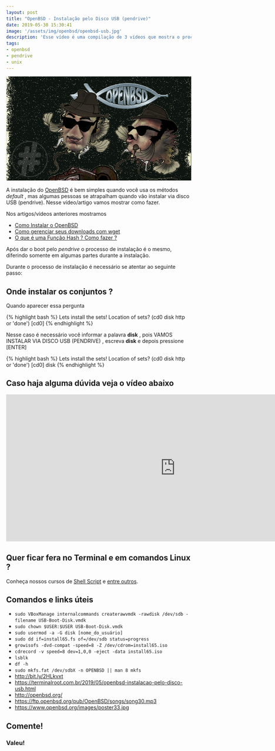 ```yaml
---
layout: post
title: "OpenBSD - Instalação pelo Disco USB (pendrive)"
date: 2019-05-30 15:30:41
image: '/assets/img/openbsd/openbsd-usb.jpg'
description: 'Esse vídeo é uma compilação de 3 vídeos que mostra o processo completo.'
tags:
- openbsd
- pendrive
- unix
---
```


![OpenBSD - Instalação pelo Disco U](/assets/img/openbsd/openbsd-usb.jpg)

A instalação do [OpenBSD](https://openbsd.org/) é bem simples quando você usa os métodos *default* , mas algumas pessoas se atrapalham quando vão instalar via disco USB (pendrive). Nesse vídeo/artigo vamos mostrar como fazer.

Nos artigos/vídeos anteriores mostramos

+ [Como Instalar o OpenBSD](http://terminalroot.com.br/2018/07/openbsd-o-sistema-mais-seguro-do-mundo-instalacao-e-configuracao.html)
+ [Como gerenciar seus downloads com wget](https://terminalroot.com.br/2019/05/aprenda-a-explorar-o-comando-wget.html)
+ [O que é uma Função Hash ? Como fazer ?](https://terminalroot.com.br/2019/05/o-que-e-e-como-gerar-uma-hash.html)

Após dar o boot pelo *pendrive* o processo de instalação é o mesmo, diferindo somente em algumas partes durante a instalação.

Durante o processo de instalação é necessário se atentar ao seguinte passo:

## Onde instalar os conjuntos ?

Quando aparecer essa pergunta

{% highlight bash %}
Lets install the sets!
Location of sets? (cd0 disk http or 'done') [cd0]
{% endhighlight %}

Nesse caso é necessário você informar a palavra **disk** , pois VAMOS INSTALAR VIA DISCO USB (PENDRIVE) , escreva **disk** e depois pressione [ENTER]

{% highlight bash %}
Lets install the sets!
Location of sets? (cd0 disk http or 'done') [cd0] disk
{% endhighlight %}

## Caso haja alguma dúvida veja o vídeo abaixo

<iframe width="920" height="400" src="https://www.youtube.com/embed/EWWD56ZPVoQ" frameborder="0" allow="accelerometer; autoplay; encrypted-media; gyroscope; picture-in-picture" allowfullscreen></iframe>

## Quer ficar fera no Terminal e em comandos Linux ?

Conheça nossos cursos de [Shell Script](http://terminalroot.com.br/shell) e [entre outros](http://terminalroot.com.br/cursos).

## Comandos e links úteis

+ `sudo VBoxManage internalcommands createrawvmdk -rawdisk /dev/sdb -filename USB-Boot-Disk.vmdk`
+ `sudo chown $USER:$USER USB-Boot-Disk.vmdk`
+ `sudo usermod -a -G disk [nome_do_usuário]`
+ `sudo dd if=install65.fs of=/dev/sdb status=progress`
+ `growisofs -dvd-compat -speed=8 -Z /dev/cdrom=install65.iso`
+ `cdrecord -v speed=8 dev=1,0,0 -eject -data install65.iso`
+ `lsblk`
+ `df -h`
+ `sudo mkfs.fat /dev/sdbX -n OPENBSD || man 8 mkfs`
+ <http://bit.ly/2HLkvxt>
+ <https://terminalroot.com.br/2019/05/openbsd-instalacao-pelo-disco-usb.html>
+ <http://openbsd.org/>
+ <https://ftp.openbsd.org/pub/OpenBSD/songs/song30.mp3>
+ <https://www.openbsd.org/images/poster33.jpg>

## Comente!

### Valeu!


<script async src="https://pagead2.googlesyndication.com/pagead/js/adsbygoogle.js"></script>

<!-- Informat -->
<ins class="adsbygoogle"
 style="display:block"
 data-ad-client="ca-pub-2838251107855362"
 data-ad-slot="2327980059"
 data-ad-format="auto"
 data-full-width-responsive="true"></ins>

<script>
(adsbygoogle = window.adsbygoogle || []).push({});
</script>

